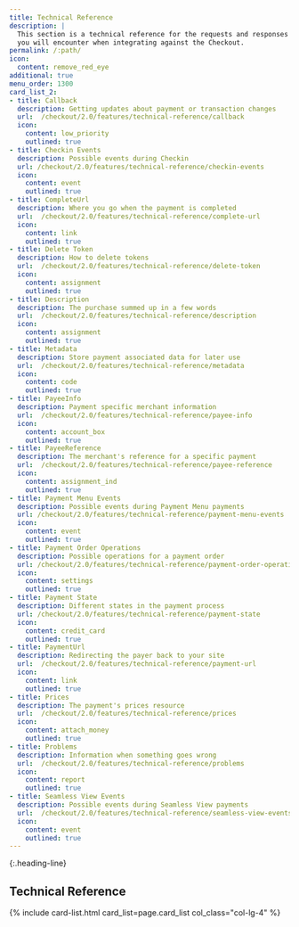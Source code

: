 ```yaml
---
title: Technical Reference
description: |
  This section is a technical reference for the requests and responses
  you will encounter when integrating against the Checkout.
permalink: /:path/
icon:
  content: remove_red_eye
additional: true
menu_order: 1300
card_list_2:
- title: Callback
  description: Getting updates about payment or transaction changes
  url:  /checkout/2.0/features/technical-reference/callback
  icon:
    content: low_priority
    outlined: true
- title: Checkin Events
  description: Possible events during Checkin
  url: /checkout/2.0/features/technical-reference/checkin-events
  icon:
    content: event
    outlined: true
- title: CompleteUrl
  description: Where you go when the payment is completed
  url:  /checkout/2.0/features/technical-reference/complete-url
  icon:
    content: link
    outlined: true
- title: Delete Token
  description: How to delete tokens
  url:  /checkout/2.0/features/technical-reference/delete-token
  icon:
    content: assignment
    outlined: true
- title: Description
  description: The purchase summed up in a few words
  url:  /checkout/2.0/features/technical-reference/description
  icon:
    content: assignment
    outlined: true
- title: Metadata
  description: Store payment associated data for later use
  url:  /checkout/2.0/features/technical-reference/metadata
  icon:
    content: code
    outlined: true
- title: PayeeInfo
  description: Payment specific merchant information
  url:  /checkout/2.0/features/technical-reference/payee-info
  icon:
    content: account_box
    outlined: true
- title: PayeeReference
  description: The merchant's reference for a specific payment
  url:  /checkout/2.0/features/technical-reference/payee-reference
  icon:
    content: assignment_ind
    outlined: true
- title: Payment Menu Events
  description: Possible events during Payment Menu payments
  url: /checkout/2.0/features/technical-reference/payment-menu-events
  icon:
    content: event
    outlined: true
- title: Payment Order Operations
  description: Possible operations for a payment order
  url: /checkout/2.0/features/technical-reference/payment-order-operations
  icon:
    content: settings
    outlined: true
- title: Payment State
  description: Different states in the payment process
  url: /checkout/2.0/features/technical-reference/payment-state
  icon:
    content: credit_card
    outlined: true
- title: PaymentUrl
  description: Redirecting the payer back to your site
  url:  /checkout/2.0/features/technical-reference/payment-url
  icon:
    content: link
    outlined: true
- title: Prices
  description: The payment's prices resource
  url:  /checkout/2.0/features/technical-reference/prices
  icon:
    content: attach_money
    outlined: true
- title: Problems
  description: Information when something goes wrong
  url:  /checkout/2.0/features/technical-reference/problems
  icon:
    content: report
    outlined: true
- title: Seamless View Events
  description: Possible events during Seamless View payments
  url:  /checkout/2.0/features/technical-reference/seamless-view-events
  icon:
    content: event
    outlined: true
---
```



{:.heading-line}

## Technical Reference

{% include card-list.html card_list=page.card_list
    col_class="col-lg-4" %}
